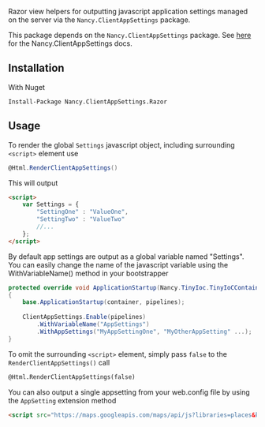 Razor view helpers for outputting javascript application settings managed on the server via the `Nancy.ClientAppSettings` package.

This package depends on the `Nancy.ClientAppSettings` package. See [here](https://bitbucket.org/bernos/nancy.clientappsettings) for the Nancy.ClientAppSettings docs.

## Installation

With Nuget

	Install-Package Nancy.ClientAppSettings.Razor

## Usage

To render the global `Settings` javascript object, including surrounding `<script>` element use

```csharp
@Html.RenderClientAppSettings()
```

This will output

```html
<script>
	var Settings = {
		"SettingOne" : "ValueOne",
		"SettingTwo" : "ValueTwo"
		//...
	};
</script>
```

By default app settings are output as a global variable named "Settings". You can easily change the name of the javascript variable using the WithVariableName() method in your bootstrapper

```csharp
protected override void ApplicationStartup(Nancy.TinyIoc.TinyIoCContainer container, Nancy.Bootstrapper.IPipelines pipelines)
{
	base.ApplicationStartup(container, pipelines);
        
	ClientAppSettings.Enable(pipelines)
		.WithVariableName("AppSettings")
		.WithAppSettings("MyAppSettingOne", "MyOtherAppSetting" ...);
}
```

To omit the surrounding `<script>` element, simply pass `false` to the `RenderClientAppSettings()` call

```html
@Html.RenderClientAppSettings(false)
```

You can also output a single appsetting from your web.config file by using the `AppSetting` extension method

```html
<script src="https://maps.googleapis.com/maps/api/js?libraries=places&key=@Html.AppSetting("Google:ApiKey")&sensor=false"></script>
```
